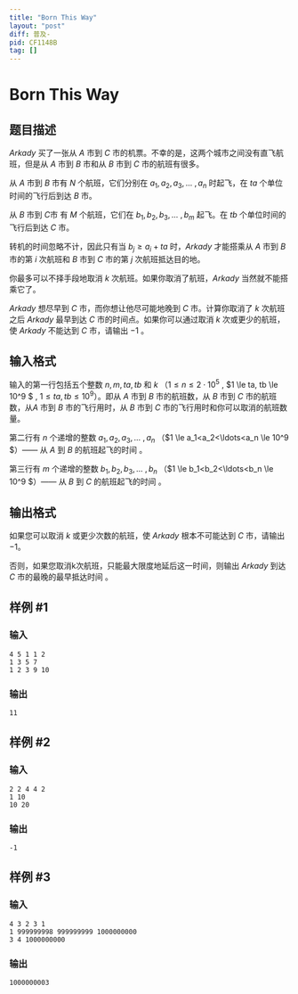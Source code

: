```yaml
---
title: "Born This Way"
layout: "post"
diff: 普及-
pid: CF1148B
tag: []
---
```


# Born This Way

## 题目描述

$Arkady$ 买了一张从 $A$ 市到 $C$ 市的机票。不幸的是，这两个城市之间没有直飞航班，但是从 $A$ 市到 $B$ 市和从 $B$ 市到 $C$ 市的航班有很多。

从 $A$ 市到 $B$ 市有 $N$ 个航班，它们分别在 $a_1,a_2,a_3,...$ $,a_n$ 时起飞，在 $ta$ 个单位时间的飞行后到达 $B$ 市。

从 $B$ 市到 $C$市 有 $M$ 个航班，它们在 $b_1,b_2,b_3,...$ $,b_m$ 起飞。在 $tb$ 个单位时间的飞行后到达 $C$ 市。

转机的时间忽略不计，因此只有当 $b_j \ge a_i+ta$ 时，$Arkady$ 才能搭乘从 $A$ 市到 $B$ 市的第 $i$ 次航班和 $B$ 市到 $C$ 市的第 $j$ 次航班抵达目的地。 

你最多可以不择手段地取消 $k$ 次航班。如果你取消了航班，$Arkady$ 当然就不能搭乘它了。

$Arkady$ 想尽早到 $C$ 市，而你想让他尽可能地晚到 $C$ 市。计算你取消了 $k$ 次航班之后 $Arkady$ 最早到达 $C$ 市的时间点。如果你可以通过取消 $k$ 次或更少的航班，使 $Arkady$ 不能达到 $C$ 市，请输出 $−1$ 。

## 输入格式

输入的第一行包括五个整数 $n,m,ta,tb$ 和 $k$ （$1 \le n \le 2\cdot 10^5$ , $1 \le ta, tb \le 10^9 $ , $1 \le ta, tb \le 10^9$）。即从 $A$ 市到 $B$ 市的航班数，从 $B$ 市到 $C$ 市的航班数，从$A$ 市到 $B$ 市的飞行用时，从 $B$ 市到 $C$ 市的飞行用时和你可以取消的航班数量。 

第二行有 $n$ 个递增的整数 $a_1,a_2,a_3,...$ $,a_n$  （$1 \le a_1<a_2<\ldots<a_n \le 10^9 $）—— 从 $A$ 到 $B$ 的航班起飞的时间 。

第三行有 $m$ 个递增的整数 $b_1,b_2,b_3,...$ $,b_n$  （$1 \le b_1<b_2<\ldots<b_n \le 10^9 $）—— 从 $B$ 到 $C$ 的航班起飞的时间 。

## 输出格式

如果您可以取消 $k$ 或更少次数的航班，使 $Arkady$ 根本不可能达到 $C$ 市，请输出−1。

否则，如果您取消k次航班，只能最大限度地延后这一时间，则输出 $Arkady$ 到达 $C$ 市的最晚的最早抵达时间
。

## 样例 #1

### 输入

```
4 5 1 1 2
1 3 5 7
1 2 3 9 10

```

### 输出

```
11

```

## 样例 #2

### 输入

```
2 2 4 4 2
1 10
10 20

```

### 输出

```
-1

```

## 样例 #3

### 输入

```
4 3 2 3 1
1 999999998 999999999 1000000000
3 4 1000000000

```

### 输出

```
1000000003

```

